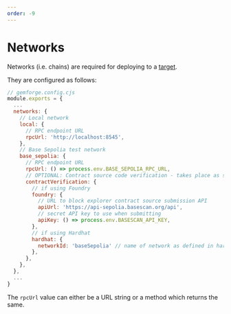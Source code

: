 ```yaml
---
order: -9
---
```


# Networks

Networks (i.e. chains) are required for deploying to a [target](./targets.md).

They are configured as follows:

```js
// gemforge.config.cjs
module.exports = {
  ...
  networks: {
    // Local network
    local: {
      // RPC endpoint URL
      rpcUrl: 'http://localhost:8545',
    },
    // Base Sepolia test network
    base_sepolia: {
      // RPC endpoint URL
      rpcUrl: () => process.env.BASE_SEPOLIA_RPC_URL,
      // OPTIONAL: Contract source code verification - takes place as soon as any contract is deployed by Gemforge
      contractVerification: {
        // if using Foundry
        foundry: {
          // URL to block explorer contract source submission API
          apiUrl: 'https://api-sepolia.basescan.org/api',
          // secret API key to use when submitting
          apiKey: () => process.env.BASESCAN_API_KEY,
        },
        // if using Hardhat
        hardhat: {
          networkId: 'baseSepolia' // name of network as defined in hardhat config file
        },
      },
    },
  },
  ...
}
```

The `rpcUrl` value can either be a URL string or a method which returns the same.